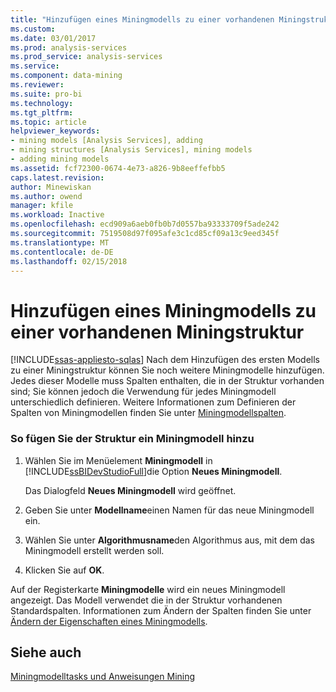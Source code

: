 ```yaml
---
title: "Hinzufügen eines Miningmodells zu einer vorhandenen Miningstruktur | Microsoft Docs"
ms.custom: 
ms.date: 03/01/2017
ms.prod: analysis-services
ms.prod_service: analysis-services
ms.service: 
ms.component: data-mining
ms.reviewer: 
ms.suite: pro-bi
ms.technology: 
ms.tgt_pltfrm: 
ms.topic: article
helpviewer_keywords:
- mining models [Analysis Services], adding
- mining structures [Analysis Services], mining models
- adding mining models
ms.assetid: fcf72300-0674-4e73-a826-9b8eeffefbb5
caps.latest.revision: 
author: Minewiskan
ms.author: owend
manager: kfile
ms.workload: Inactive
ms.openlocfilehash: ecd909a6aeb0fb0b7d0557ba93333709f5ade242
ms.sourcegitcommit: 7519508d97f095afe3c1cd85cf09a13c9eed345f
ms.translationtype: MT
ms.contentlocale: de-DE
ms.lasthandoff: 02/15/2018
---
```

# <a name="add-a-mining-model-to-an-existing-mining-structure"></a>Hinzufügen eines Miningmodells zu einer vorhandenen Miningstruktur
[!INCLUDE[ssas-appliesto-sqlas](../../includes/ssas-appliesto-sqlas.md)]
Nach dem Hinzufügen des ersten Modells zu einer Miningstruktur können Sie noch weitere Miningmodelle hinzufügen. Jedes dieser Modelle muss Spalten enthalten, die in der Struktur vorhanden sind; Sie können jedoch die Verwendung für jedes Miningmodell unterschiedlich definieren. Weitere Informationen zum Definieren der Spalten von Miningmodellen finden Sie unter [Miningmodellspalten](../../analysis-services/data-mining/mining-model-columns.md).  
  
### <a name="to-add-a-mining-model-to-the-structure"></a>So fügen Sie der Struktur ein Miningmodell hinzu  
  
1.  Wählen Sie im Menüelement **Miningmodell** in [!INCLUDE[ssBIDevStudioFull](../../includes/ssbidevstudiofull-md.md)]die Option **Neues Miningmodell**.  
  
     Das Dialogfeld **Neues Miningmodell** wird geöffnet.  
  
2.  Geben Sie unter **Modellname**einen Namen für das neue Miningmodell ein.  
  
3.  Wählen Sie unter **Algorithmusname**den Algorithmus aus, mit dem das Miningmodell erstellt werden soll.  
  
4.  Klicken Sie auf **OK**.  
  
 Auf der Registerkarte **Miningmodelle** wird ein neues Miningmodell angezeigt. Das Modell verwendet die in der Struktur vorhandenen Standardspalten. Informationen zum Ändern der Spalten finden Sie unter [Ändern der Eigenschaften eines Miningmodells](../../analysis-services/data-mining/change-the-properties-of-a-mining-model.md).  
  
## <a name="see-also"></a>Siehe auch  
 [Miningmodelltasks und Anweisungen Mining](../../analysis-services/data-mining/mining-model-tasks-and-how-tos.md)  
  
  
